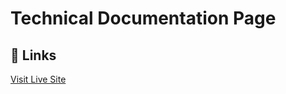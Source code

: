 # Technical Documentation Page

## 🔗 Links

[Visit Live Site](https://joygoswami.github.io/technical-documentation/)
